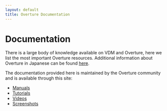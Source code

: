 ```yaml
---
layout: default
title: Overture Documentation
---
```


# Documentation

There is a large body of knowledge available on VDM and Overture, here
we list the most important Overture resources.  Additional information
about Overture in Japanese can be found
[here](http://research.nii.ac.jp/~f-ishikawa/vdm/overture.html).

The documentation provided here is maintained by the Overture community and is available through this site:

- [Manuals]({{site.url}}/documentation/manuals.html)
- [Tutorials]({{site.url}}/documentation/tutorials.html)
- [Videos]({{site.url}}/documentation/videos.html)
- [Screenshots]({{site.url}}/documentation/Screenshots.html)
